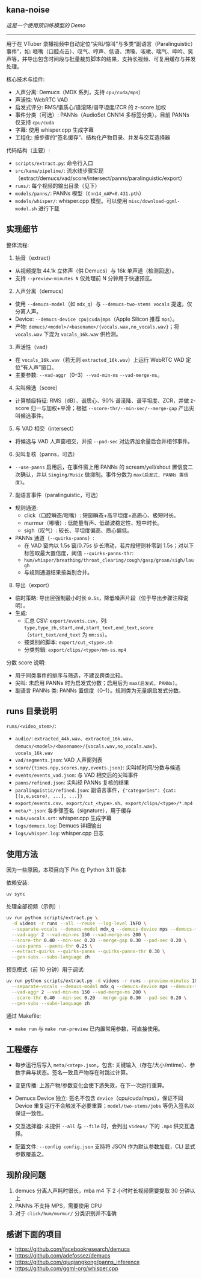 ## kana-noise

*这是一个使用预训练模型的 Demo*

---

用于在 VTuber 录播视频中自动定位“尖叫/惊叫”与多类“副语言（Paralinguistic）事件”，如: 咂嘴（口腔点击）、叹气、哼声、低语、清嗓、咳嗽、喘气、呻吟、笑声等，并导出包含时间段与批量裁剪脚本的结果，支持长视频、可复用缓存与并发处理。

核心技术与组件: 
- 人声分离: Demucs（MDX 系列，支持 `cpu/cuda/mps`）
- 声活性: WebRTC VAD
- 启发式评分: RMS/谱质心/谱滚降/谱平坦度/ZCR 的 z-score 加权
- 事件分类（可选）: PANNs（AudioSet CNN14 多标签分类）。目前 PANNs 仅支持 `cpu/cuda`
- 字幕: 使用 whisper.cpp 生成字幕
- 工程化: 按步骤的“签名缓存”、结构化产物目录、并发与交互选择器

代码结构（主要）: 
- `scripts/extract.py`: 命令行入口
- `src/kana/pipeline/`: 流水线步骤实现（extract/demucs/vad/score/intersect/panns/paralinguistic/export）
- `runs/`: 每个视频的输出目录（见下）
- `models/panns/`: PANNs 模型（`Cnn14_mAP=0.431.pth`）
- `models/whisper/`: whisper.cpp 模型。可以使用 `misc/download-ggml-model.sh` 进行下载

## 实现细节

整体流程: 
1) 抽音（extract）
- 从视频提取 44.1k 立体声（供 Demucs）与 16k 单声道（检测回退）。
- 支持 `--preview-minutes N` 仅处理前 N 分钟用于快速预览。

2) 人声分离（demucs）
- 使用 `--demucs-model`（如 `mdx_q`）与 `--demucs-two-stems vocals` 提速，仅分离人声。
- Device: `--demucs-device cpu|cuda|mps`（Apple Silicon 推荐 `mps`）。
- 产物: `demucs/<model>/<basename>/{vocals.wav,no_vocals.wav}`；将 `vocals.wav` 下混为 `vocals_16k.wav` 供检测。

3) 声活性（vad）
- 在 `vocals_16k.wav`（若无则 `extracted_16k.wav`）上运行 WebRTC VAD 定位“有人声”窗口。
- 主要参数: `--vad-aggr`（0–3）`--vad-min-ms` `--vad-merge-ms`。

4) 尖叫候选（score）
- 计算帧级特征: RMS（dB）、谱质心、90% 谱滚降、谱平坦度、ZCR，并做 z-score 归一与加权+平滑；根据 `--score-thr/--min-sec/--merge-gap` 产出尖叫候选事件。

5) 与 VAD 相交（intersect）
- 将候选与 VAD 人声窗相交，并按 `--pad-sec` 对边界加余量后合并相邻事件。

6) 尖叫复核（panns，可选）
- `--use-panns` 启用后，在事件窗上用 PANNs 的 scream/yell/shout 置信度二次确认，并以 `Singing/Music` 做抑制。事件分数为 `max(启发式, PANNs 置信度)`。

7) 副语言事件（paralinguistic，可选）
- 规则通道: 
  - click（口腔瞬态/咂嘴）: 短窗瞬态+高平坦度+高质心、极短时长。
  - murmur（嘟囔）: 低能量有声、低谐波稳定性、短中时长。
  - sigh（叹气）: 较长、平坦度偏高、质心偏低。
- PANNs 通道（`--quirks-panns`）: 
  - 在 VAD 窗内以 1.5s 窗/0.75s 步长滑动，若片段短则补零到 1.5s；对以下标签取最大置信度，阈值 `--quirks-panns-thr`: 
  - `hum/whisper/breathing/throat_clearing/cough/gasp/groan/sigh/laugh`
  - 与规则通道结果按类别合并。

8) 导出（export）
- 临时策略: 导出层强制最小时长 `0.5s`，降低噪声片段（位于导出步骤注释说明）。
- 生成: 
  - 汇总 CSV: `export/events.csv`，列: `type,type_zh,start,end,start_text,end_text,score`（`start_text/end_text` 为 `mm:ss`）。
  - 按类别的脚本: `export/cut_<type>.sh`
  - 分类剪辑: `export/clips/<type>/mm-ss.mp4`

分数 score 说明: 
- 用于同类事件的排序与筛选，不建议跨类比较。
- 尖叫: 未启用 PANNs 时为启发式分数；启用后为 `max(启发式, PANNs)`。
- 副语言 PANNs 类: PANNs 置信度（0–1）。规则类为无量纲启发式分数。

## runs 目录说明

`runs/<video_stem>/`: 
- `audio/`: `extracted_44k.wav`、`extracted_16k.wav`、`demucs/<model>/<basename>/{vocals.wav,no_vocals.wav}`、`vocals_16k.wav`
- `vad/segments.json`: VAD 人声窗列表
- `score/{times.npy,scores.npy,events.json}`: 尖叫帧时间/分数与候选
- `events/events_vad.json`: 与 VAD 相交后的尖叫事件
- `panns/refined.json`: 尖叫经 PANNs 复核的结果
- `paralinguistic/refined.json`: 副语言事件，`{"categories": {cat: [(s,e,score), ...], ...}}`
- `export/events.csv`、`export/cut_<type>.sh`、`export/clips/<type>/*.mp4`
- `meta/*.json`: 各步骤签名（signature），用于缓存
- `subs/vocals.srt`: whisper.cpp 生成字幕
- `logs/demucs.log`: Demucs 详细输出
- `logs/whisper.log`: whisper.cpp 日志

## 使用方法

因为一些原因，本项目向下 Pin 在 Python 3.11 版本

依赖安装: 
```bash
uv sync
```

处理全部视频（示例）: 
```bash
uv run python scripts/extract.py \
  -d videos -r runs --all --reuse --log-level INFO \
  --separate-vocals --demucs-model mdx_q --demucs-device mps --demucs-two-stems vocals \
  --vad-aggr 2 --vad-min-ms 150 --vad-merge-ms 200 \
  --score-thr 0.40 --min-sec 0.20 --merge-gap 0.30 --pad-sec 0.20 \
  --use-panns --panns-thr 0.25 \
  --extract-quirks --quirks-panns --quirks-panns-thr 0.30 \
  --gen-subs --subs-language zh
```

预览模式（前 10 分钟）用于调试: 
```bash
uv run python scripts/extract.py -d videos -r runs --preview-minutes 10 --reuse \
  --separate-vocals --demucs-model mdx_q --demucs-device mps --demucs-two-stems vocals \
  --vad-aggr 2 --vad-min-ms 150 --vad-merge-ms 200 \
  --score-thr 0.40 --min-sec 0.20 --merge-gap 0.30 --pad-sec 0.20 \
  --gen-subs --subs-language zh
```

通过 Makefile: 
- `make run` 与 `make run-preview` 已内置常用参数，可直接使用。

## 工程缓存

- 每步运行后写入 `meta/<step>.json`，包含: 关键输入（存在/大小/mtime）、参数字典与状态。签名一致且产物存在时跳过计算。
- 变更传播: 上游产物/参数变化会使下游失效，在下一次运行重算。
- Demucs Device 独立: 签名不包含 `device`（cpu/cuda/mps），保证不同 Device 重复运行不会触发不必要重算；`model/two-stems/jobs` 等仍入签名以保证一致性。

- 交互选择器: 未提供 `--all` 与 `--file` 时，会列出 `videos/` 下的 `.mp4` 供交互选择。
- 配置文件: `--config config.json` 支持将 JSON 作为默认参数加载，CLI 显式参数覆盖之。

## 现阶段问题

1. demucs 分离人声耗时很长，mba m4 下 2 小时时长视频需要提取 30 分钟以上
2. PANNs 不支持 MPS，需要使用 CPU
3. 对于 `click/hum/murmur/` 分类识别并不准确

## 感谢下面的项目

- https://github.com/facebookresearch/demucs
- https://github.com/adefossez/demucs
- https://github.com/qiuqiangkong/panns_inference
- https://github.com/ggml-org/whisper.cpp
